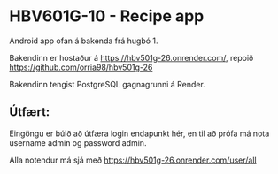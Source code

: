 # HBV601G-10 - Recipe app

Android app ofan á bakenda frá hugbó 1.

Bakendinn er hostaður á https://hbv501g-26.onrender.com/, repoið https://github.com/orria98/hbv501g-26

Bakendinn tengist PostgreSQL gagnagrunni á Render.

## Útfært: 

Eingöngu er búið að útfæra login endapunkt hér, en til að prófa má nota username admin og password admin. 

Alla notendur má sjá með https://hbv501g-26.onrender.com/user/all

